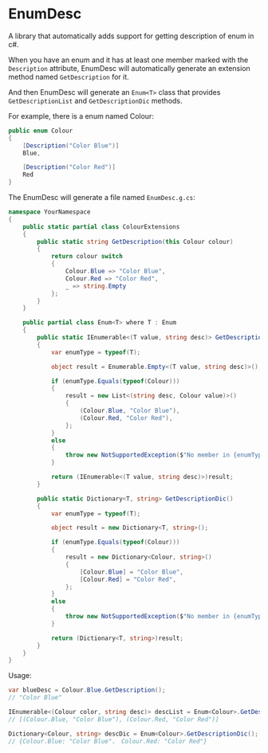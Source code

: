 # EnumDesc

A library that automatically adds support for getting description of enum in c#.

When you have an enum and it has at least one member marked with the `Description` attribute, EnumDesc will automatically generate an extension method named `GetDescription` for it.

And then EnumDesc will generate an `Enum<T>` class that provides `GetDescriptionList` and `GetDescriptionDic` methods.

For example, there is a enum named Colour:

```c#
public enum Colour
{
    [Description("Color Blue")]
    Blue,

    [Description("Color Red")]
    Red
}
```

The EnumDesc will generate a file named `EnumDesc.g.cs`:

```C#
namespace YourNamespace
{
    public static partial class ColourExtensions
    {
        public static string GetDescription(this Colour colour)
        {
            return colour switch
            {
                Colour.Blue => "Color Blue",
                Colour.Red => "Color Red",
                _ => string.Empty
            };
        }
    }

    public partial class Enum<T> where T : Enum
    {
        public static IEnumerable<(T value, string desc)> GetDescriptionList()
        {
            var enumType = typeof(T);

            object result = Enumerable.Empty<(T value, string desc)>();

            if (enumType.Equals(typeof(Colour)))
            {
                result = new List<(string desc, Colour value)>()
                {
                    (Colour.Blue, "Color Blue"),
                    (Colour.Red, "Color Red"),
                };
            }
            else
            {
                throw new NotSupportedException($"No member in {enumType.FullName} has Description attribute.");
            }

            return (IEnumerable<(T value, string desc)>)result;
        }

        public static Dictionary<T, string> GetDescriptionDic()
        {
            var enumType = typeof(T);

            object result = new Dictionary<T, string>();

            if (enumType.Equals(typeof(Colour)))
            {
                result = new Dictionary<Colour, string>()
                {
                    [Colour.Blue] = "Color Blue",
                    [Colour.Red] = "Color Red",
                };
            }
            else
            {
                throw new NotSupportedException($"No member in {enumType.FullName} has Description attribute.");
            }

            return (Dictionary<T, string>)result;
        }
    }
}
```

Usage:

```c#
var blueDesc = Colour.Blue.GetDescription();
// "Color Blue"

IEnumerable<(Colour color, string desc)> descList = Enum<Colour>.GetDescriptionList();
// [(Colour.Blue, "Color Blue"), (Colour.Red, "Color Red")]

Dictionary<Colour, string> descDic = Enum<Colour>.GetDescriptionDic();
// {Colour.Blue: "Color Blue"， Colour.Red: "Color Red"}
```